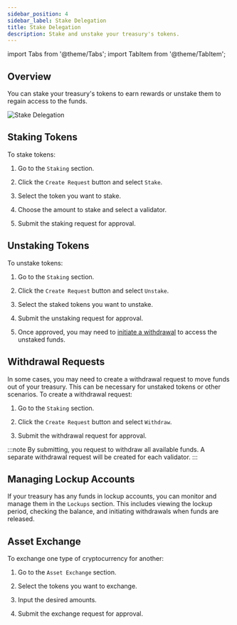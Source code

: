 ```yaml
---
sidebar_position: 4
sidebar_label: Stake Delegation
title: Stake Delegation
description: Stake and unstake your treasury's tokens.
---
```

import Tabs from '@theme/Tabs';
import TabItem from '@theme/TabItem';

## Overview

You can stake your treasury's tokens to earn rewards or unstake them to regain access to the funds.

![Stake Delegation](/img/screens/stake.png)

## Staking Tokens

To stake tokens:
    
1.  Go to the `Staking` section.

2.  Click the `Create Request` button and select `Stake`.
    
3.  Select the token you want to stake.
    
4.  Choose the amount to stake and select a validator.
    
5.  Submit the staking request for approval.
    

## Unstaking Tokens

To unstake tokens:

1.  Go to the `Staking` section.

2.  Click the `Create Request` button and select `Unstake`.
    
3.  Select the staked tokens you want to unstake.
    
4.  Submit the unstaking request for approval.
    
5.  Once approved, you may need to [initiate a withdrawal](#withdrawal-requests) to access the unstaked funds.
    
## Withdrawal Requests

In some cases, you may need to create a withdrawal request to move funds out of your treasury. This can be necessary for unstaked tokens or other scenarios. To create a withdrawal request:

1.  Go to the `Staking` section.

2.  Click the `Create Request` button and select `Withdraw`.

3.  Submit the withdrawal request for approval.

:::note
By submitting, you request to withdraw all available funds. A separate withdrawal request will be created for each validator.
:::

## Managing Lockup Accounts

If your treasury has any funds in lockup accounts, you can monitor and manage them in the `Lockups` section. This includes viewing the lockup period, checking the balance, and initiating withdrawals when funds are released.

## Asset Exchange

To exchange one type of cryptocurrency for another:

1.  Go to the `Asset Exchange` section.
    
2.  Select the tokens you want to exchange.
    
3.  Input the desired amounts.
    
4.  Submit the exchange request for approval.
    
